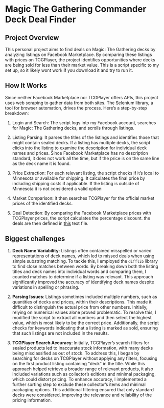 # Magic The Gathering Commander Deck Deal Finder

## Project Overview
This personal project aims to find deals on  Magic: The Gathering decks by analyzing listings on Facebook Marketplace. By comparing these listings with prices on TCGPlayer, the project identifies opportunities where decks are being sold for less than their market value. This is a script specific to my set up, so it likely wont work if you download it and try to run it.

## How It Works
Since neither Facebook Marketplace nor TCGPlayer offers APIs, this project uses web scraping to gather data from both sites. The Selenium library, a tool for browser automation, drives the process. Here’s a step-by-step breakdown:

1. Login and Search: The script logs into my Facebook account, searches for Magic: The Gathering decks, and scrolls through listings.

2. Listing Parsing: It parses the titles of the listings and identifies those that might contain sealed decks. If a listing has multiple decks, the script clicks into the listing to examine the description for individual deck names and prices. Since Facebook Marketplace has no description standard, it does not work all the time, but if the price is on the same line as the deck name it is found.

3. Price Extraction: For each relevant listing, the script checks if it’s local to Minnesota or available for shipping. It calculates the final price by including shipping costs if applicable. If the listing is outside of Minnesota it is not considered a valid option

4. Market Comparison: It then searches TCGPlayer for the official market prices of the identified decks.

5. Deal Detection: By comparing the Facebook Marketplace prices with TCGPlayer prices, the script calculates the percentage discount. the deals are then defined in [this](https://github.com/gschwid/mtg-deck-deal-finder/blob/main/found%20deals.md) text file. 

## Biggest challenges
1) **Deck Name Variability**: Listings often contained misspelled or varied representations of deck names, which led to missed deals when using simple substring matching. To tackle this, I employed the `difflib` library to find close matches between words. By breaking down both the listing titles and deck names into individual words and comparing them, I counted matches to determine if a listing was relevant. This approach significantly improved the accuracy of identifying deck names despite variations in spelling or phrasing.

2) **Parsing Issues**: Listings sometimes included multiple numbers, such as quantities of decks and prices, within their descriptions. This made it difficult to distinguish the actual price from other numbers. Initially, relying on numerical values alone proved problematic. To resolve this, I modified the script to extract all numbers and then select the highest value, which is most likely to be the correct price. Additionally, the script checks for keywords indicating that a listing is marked as sold, ensuring that such listings are not included in the results.

3) **TCGPlayer Search Accuracy**: Initially, TCGPlayer’s search filters for sealed products led to inaccurate stock information, with many decks being misclassified as out of stock. To address this, I began by searching for decks on TCGPlayer without applying any filters, focusing on the first product listing containing "deck" in the title. While this approach helped retrieve a broader range of relevant products, it also included variations such as collector’s editions and minimal packaging, which could distort pricing. To enhance accuracy, I implemented a further sorting step to exclude these collector’s items and minimal packaging options. This additional filtering ensured that only standard decks were considered, improving the relevance and reliability of the pricing information.


